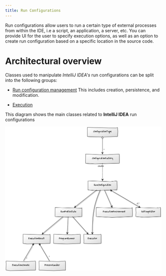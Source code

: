 ```yaml
---
title: Run Configurations
---
```



Run configurations allow users to run a certain type of external processes from within the IDE, i.e a script, an application, a server, etc.
You can provide UI for the user to specify execution options, as well as an option to create run configuration based on a specific location in the source code.


# Architectural overview

Classes used to manipulate *IntelliJ IDEA's* run configurations can be split into the following groups:

*  [Run configuration management](/basics/run_configurations/run_configuration_management.md)
   This includes creation, persistence, and modification.

*  [Execution](/basics/run_configurations/run_configuration_execution.md)

This diagram shows the main classes related to **IntelliJ IDEA** run configurations

![Architecture](img/classes.png)

